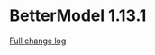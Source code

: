 # BetterModel 1.13.1

[Full change log](https://github.com/toxicity188/BetterModel/compare/1.13.0...1.13.1)